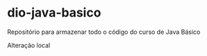 # dio-java-basico
Repositório para armazenar todo o código do curso de Java Básico

Alteração local
